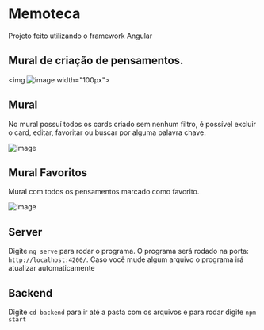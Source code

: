 # Memoteca

Projeto feito utilizando o framework Angular

## Mural de criação de pensamentos.

 <img ![image](https://user-images.githubusercontent.com/106892141/206542994-02efa3f9-d2c4-4fc9-92ea-7b74f2e0ae91.png) width="100px">

## Mural

No mural possuí todos os cards criado sem nenhum filtro, é possível excluir o card, editar, favoritar ou buscar por alguma palavra chave.

![image](https://user-images.githubusercontent.com/106892141/206543514-bbf09840-3a15-43e6-9eaa-8aae31433a5c.png)

## Mural Favoritos

Mural com todos os pensamentos marcado como favorito.

![image](https://user-images.githubusercontent.com/106892141/206543809-efc07ec3-1ef2-438e-b510-fc162baa97f1.png)

## Server

Digite `ng serve` para rodar o programa. O programa será rodado na porta: `http://localhost:4200/`. Caso você mude algum arquivo o programa irá atualizar automaticamente

## Backend

Digite `cd backend` para ir até a pasta com os arquivos e para rodar digite `npm start`
